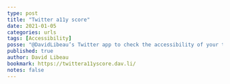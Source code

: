 ```yaml
---
type: post
title: "Twitter a11y score"
date: 2021-01-05
categories: urls
tags: [Accessibility]
posse: "@DavidLibeau’s Twitter app to check the accessibility of your tweets based on alt text added to the image you share."
published: true
author: David Libeau
bookmark: https://twittera11yscore.dav.li/
notes: false
---
```

